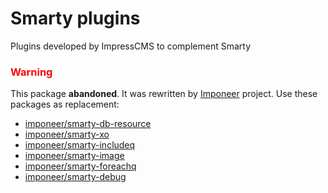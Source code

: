 # Smarty plugins

Plugins developed by ImpressCMS to complement Smarty

### <span style="color: red">Warning</span>
 This package **abandoned**. It was rewritten by [Imponeer](https://github.com/imponeer) project. 
 Use these packages as replacement:
 * [imponeer/smarty-db-resource](https://packagist.org/packages/imponeer/smarty-db-resource)
 * [imponeer/smarty-xo](https://packagist.org/packages/imponeer/imponeer/smarty-xo)
 * [imponeer/smarty-includeq](https://packagist.org/packages/imponeer/imponeer/smarty-includeq)
 * [imponeer/smarty-image](https://packagist.org/packages/imponeer/imponeer/smarty-image)
 * [imponeer/smarty-foreachq](https://packagist.org/packages/imponeer/imponeer/smarty-foreachq)
 * [imponeer/smarty-debug](https://packagist.org/packages/imponeer/imponeer/smarty-debug)